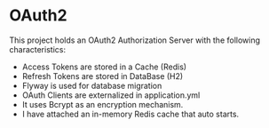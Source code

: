 # OAuth2 

This project holds an OAuth2 Authorization Server with the following characteristics:

- Access Tokens are stored in a Cache (Redis)
- Refresh Tokens are stored in DataBase (H2)
- Flyway is used for database migration
- OAuth Clients are externalized in application.yml
- It uses Bcrypt as an encryption mechanism.  
- I have attached an in-memory Redis cache that auto starts.



